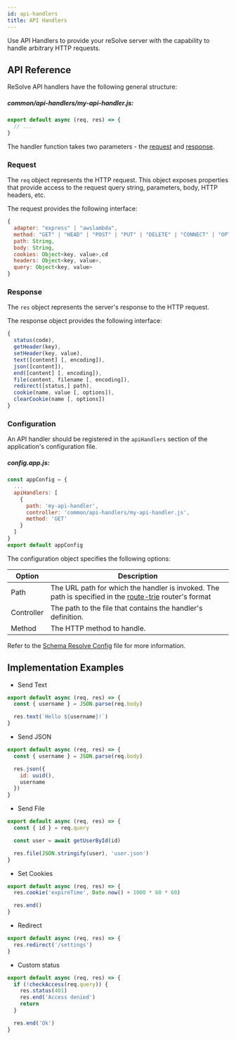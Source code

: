 ```yaml
---
id: api-handlers
title: API Handlers
---
```


Use API Handlers to provide your reSolve server with the capability to handle arbitrary HTTP requests.

## API Reference

ReSolve API handlers have the following general structure:

##### common/api-handlers/my-api-handler.js:

```js
export default async (req, res) => {
  // ...
}
```

The handler function takes two parameters - the [request](#request) and [response](#response).

### Request

The `req` object represents the HTTP request. This object exposes properties that provide access to the request query string, parameters, body, HTTP headers, etc.

The request provides the following interface:

```js
{
  adapter: "express" | "awslambda",
  method: "GET" | "HEAD" | "POST" | "PUT" | "DELETE" | "CONNECT" | "OPTIONS" | "TRACE" | "PATCH",
  path: String,
  body: String,
  cookies: Object<key, value>,cd
  headers: Object<key, value>,
  query: Object<key, value>
}
```

### Response

The `res` object represents the server's response to the HTTP request.

The response object provides the following interface:

```js
{
  status(code),
  getHeader(key),
  setHeader(key, value),
  text([content] [, encoding]),
  json([content]),
  end([content] [, encoding]),
  file(content, filename [, encoding]),
  redirect([status,] path),
  cookie(name, value [, options]),
  clearCookie(name [, options])
}
```

### Configuration

An API handler should be registered in the `apiHandlers` section of the application's configuration file.

##### config.app.js:

```js
const appConfig = {
  ...
  apiHandlers: [
    {
      path: 'my-api-handler',
      controller: 'common/api-handlers/my-api-handler.js',
      method: 'GET'
    }
  ]
}
export default appConfig
```

The configuration object specifies the following options:

| Option     | Description                                                                     |
| ---------- | ------------------------------------------------------------------------------- |
| Path       | The URL path for which the handler is invoked. The path is specified in the [route-trie](https://www.npmjs.com/package/route-trie) router's format |
| Controller | The path to the file that contains the handler's definition.                    |
| Method     | The HTTP method to handle.                                                      |

Refer to the [Schema Resolve Config](https://github.com/reimagined/resolve/blob/master/packages/core/resolve-scripts/configs/schema.resolve.config.json) file for more information.

## Implementation Examples

- Send Text

```js
export default async (req, res) => {
  const { username } = JSON.parse(req.body)

  res.text(`Hello ${username}!`)
}
```

- Send JSON

```js
export default async (req, res) => {
  const { username } = JSON.parse(req.body)

  res.json({
    id: uuid(),
    username
  })
}
```

- Send File

```js
export default async (req, res) => {
  const { id } = req.query

  const user = await getUserById(id)

  res.file(JSON.stringify(user), 'user.json')
}
```

- Set Cookies

```js
export default async (req, res) => {
  res.cookie('expireTime', Date.now() + 1000 * 60 * 60)

  res.end()
}
```

- Redirect

```js
export default async (req, res) => {
  res.redirect('/settings')
}
```

- Custom status

```js
export default async (req, res) => {
  if (!checkAccess(req.query)) {
    res.status(401)
    res.end('Access denied')
    return
  }

  res.end('Ok')
}
```
